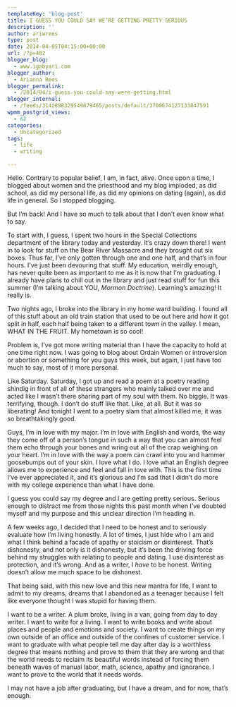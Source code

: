 ```yaml
---
templateKey: 'blog-post'
title: I GUESS YOU COULD SAY WE’RE GETTING PRETTY SERIOUS
description: ''
author: ariwrees
type: post
date: 2014-04-05T04:15:00+00:00
url: /?p=402
blogger_blog:
  - www.igobyari.com
blogger_author:
  - Arianna Rees
blogger_permalink:
  - /2014/04/i-guess-you-could-say-were-getting.html
blogger_internal:
  - /feeds/3142898329549879465/posts/default/3700674127133847591
wpmm_postgrid_views:
  - 62
categories:
  - Uncategorized
tags:
  - life
  - writing

---
```

Hello. Contrary to popular belief, I am, in fact, alive. Once upon a time, I blogged about women and the priesthood and my blog imploded, as did school, as did my personal life, as did my opinions on dating (again), as did life in general. So I stopped blogging.

But I’m back! And I have so much to talk about that I don’t even know what to say.

To start with, I guess, I spent two hours in the Special Collections department of the library today and yesterday. It’s crazy down there! I went in to look for stuff on the Bear River Massacre and they brought out six boxes. Thus far, I’ve only gotten through one and one half, and that’s in four hours. I’ve just been devouring that stuff. My education, weirdly enough, has never quite been as important to me as it is now that I’m graduating. I already have plans to chill out in the library and just read stuff for fun this summer (I’m talking about YOU, _Mormon Doctrine_). Learning’s amazing! It really is.

Two nights ago, I broke into the library in my home ward building. I found all of this stuff about an old train station that used to be out here and how it got split in half, each half being taken to a different town in the valley. I mean, WHAT IN THE FRUIT. My hometown is so cool!

Problem is, I’ve got more writing material than I have the capacity to hold at one time right now. I was going to blog about Ordain Women or introversion or abortion or something for you guys this week, but again, I just have too much to say, most of it more personal.

Like Saturday. Saturday, I got up and read a poem at a poetry reading shindig in front of all of these strangers who mainly talked over me and acted like I wasn’t there sharing part of my soul with them. No biggie. It was terrifying, though. I don’t do stuff like that. Like, at all. But it was so liberating! And tonight I went to a poetry slam that almost killed me, it was so breathtakingly good.

Guys, I’m in love with my major. I’m in love with English and words, the way they come off of a person’s tongue in such a way that you can almost feel them echo through your bones and wring out all of the crap weighing on your heart. I’m in love with the way a poem can crawl into you and hammer goosebumps out of your skin. I love what I do. I love what an English degree allows me to experience and feel and fall in love with. This is the first time I’ve ever appreciated it, and it’s glorious and I’m sad that I didn’t do more with my college experience than what I have done.

I guess you could say my degree and I are getting pretty serious. Serious enough to distract me from those nights this past month when I’ve doubted myself and my purpose and this unclear direction I’m heading in.

A few weeks ago, I decided that I need to be honest and to seriously evaluate how I’m living honestly. A lot of times, I just hide who I am and what I think behind a facade of apathy or stoicism or disinterest. That’s dishonesty, and not only is it dishonesty, but it’s been the driving force behind my struggles with relating to people and dating. I use disinterest as protection, and it’s wrong. And as a writer, I _have_ to be honest. Writing doesn’t allow me much space to be dishonest.

That being said, with this new love and this new mantra for life, I want to admit to my dreams, dreams that I abandoned as a teenager because I felt like everyone thought I was stupid for having them.

I want to be a writer. A plum broke, living in a van, going from day to day writer. I want to write for a living. I want to write books and write about places and people and emotions and society. I want to create things on my own outside of an office and outside of the confines of customer service. I want to graduate with what people tell me day after day is a worthless degree that means nothing and prove to them that they are wrong and that the world needs to reclaim its beautiful words instead of forcing them beneath waves of manual labor, math, science, apathy and ignorance. I want to prove to the world that it needs words.

I may not have a job after graduating, but I have a dream, and for now, that’s enough.